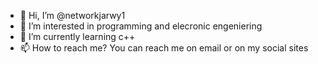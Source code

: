 - 👋 Hi, I’m @networkjarwy1
- 👀 I’m interested in programming and elecronic engeniering
- 🌱 I’m currently learning c++
- 📫 How to reach me? You can reach me on email or on my social sites

<!---
networkjarwy1/networkjarwy1 is a ✨ special ✨ repository because its `README.md` (this file) appears on your GitHub profile.
You can click the Preview link to take a look at your changes.
--->
